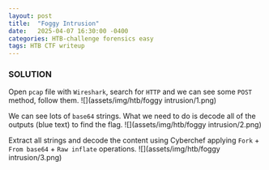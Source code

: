 ```yaml
---
layout: post
title:  "Foggy Intrusion"
date:   2025-04-07 16:30:00 -0400
categories: HTB-challenge forensics easy
tags: HTB CTF writeup 
---
```


### SOLUTION
Open `pcap` file with `Wireshark`, search for `HTTP` and we can see some `POST` method, follow them.
![](assets/img/htb/foggy intrusion/1.png)

We can see lots of `base64` strings. What we need to do is decode all of the outputs (blue text) to find the flag.
![](assets/img/htb/foggy intrusion/2.png)

Extract all strings and decode the content using Cyberchef applying `Fork` + `From base64` + `Raw inflate` operations.
![](assets/img/htb/foggy intrusion/3.png)
